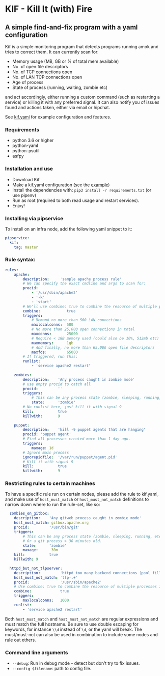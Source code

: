 # KIF - Kill It (with) Fire
## A simple find-and-fix program with a yaml configuration

Kif is a simple monitoring program that detects programs running amok
and tries to correct them. It can currently scan for:

- Memory usage (MB, GB or % of total mem available)
- No. of open file descriptors
- No. of TCP connections open
- No. of LAN TCP connections open
- Age of process
- State of process (running, waiting, zombie etc)

and act accordingly, either running a custom command (such as restarting
a service) or killing it with any preferred signal. It can also notify
you of issues found and actions taken, either via email or hipchat.

See [kif.yaml](kif.yaml) for example configuration and features.

### Requirements
- python 3.6 or higher
- python-yaml
- python-psutil
- asfpy

### Installation and use
- Download Kif
- Make a kif.yaml configuration (see the [example](kif.yaml))
- Install the dependencies with: `pip3 install -r requirements.txt` (or use pipenv)
- Run as root (required to both read usage and restart services).
- Enjoy!


### Installing via pipservice
To install on an infra node, add the following yaml snippet to it:

~~~yaml
pipservice:
  kif:
    tag: master
~~~



### Rule syntax:

```yaml
rules:
    apache:
        description:     'sample apache process rule'
        # We can specify the exact cmdline and args to scan for:
        procid: 
            - '/usr/sbin/apache2'
            - '-k'
            - 'start'
        # We'll use combine: true to combine the resource of multiple processes into one check.
        combine:            true
        triggers:
            # Demand no more than 500 LAN connections
            maxlocalconns:  500
            # No more than 25,000 open connections in total
            maxconns:       25000
            # Require < 1GB memory used (could also be 10%, 512mb etc)
            maxmemory:      1gb
            # And finally, no more than 65,000 open file descriptors
            maxfds:         65000
        # If triggered, run this:
        runlist:
            - 'service apache2 restart'
            
    zombies:
        description:    'Any process caught in zombie mode'
        # use empty procid to catch all
        procid:         ''
        triggers:
            # This can be any process state (zombie, sleeping, running, etc)
            state:      'zombie'
        # No runlist here, just kill it with signal 9
        kill:           true
        killwith:       9
        
    puppet:
        description:    'kill -9 puppet agents that are hanging'
        procid: 'puppet agent'
        # Find all processes created more than 1 day ago.
        triggers:
            maxage: 1d
        # Ignore main process
        ignorepidfile:  '/var/run/puppet/agent.pid'
        # Kill it with signal 9
        kill:           true
        killwith:       9
```

### Restricting rules to certain machines

To have a specific rule run on certain nodes, please add the rule to kif.yaml, and make use of `host_must_match` or `host_must_not_match` definitions to narrow down where to run the rule-set, like so:

~~~yaml
  zombies_on_gitbox:
    description:    'Any gitweb process caught in zombie mode'
    host_must_match: gitbox.apache.org
    procid:         '/usr/bin/git'
    triggers:
        # This can be any process state (zombie, sleeping, running, etc)
        # Or a git process > 30 minutes old.
        state:      'zombie'
        maxage:      30m
    kill:           true
    killwith: 9
  
  httpd_but_not_tlpserver:
    description:         'httpd too many backend connections (pool filling up?)'
    host_must_not_match: 'tlp-.+'
    procid:              '/usr/sbin/apache2'
    # Use combine: true to combine the resource of multiple processes into one check.
    combine:             true
    triggers:
        maxlocalconns:   1000
    runlist:
        - 'service apache2 restart'
~~~

Both `host_must_match` and `host_must_not_match` are regular expressions and must match the full hostname.
Be sure to use double escaping for keywords, for instance `\\d` instead of `\d`, or the yaml will break. The must/must-not can also be used in combination to include some nodes and rule out others.

### Command line arguments

- `--debug`: Run in debug mode - detect but don't try to fix issues.
- `--config $filename`: path to config file.
